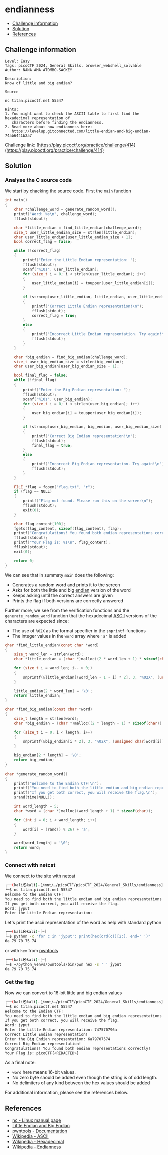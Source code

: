 # endianness

- [Challenge information](#challenge-information)
- [Solution](#solution)
- [References](#references)

## Challenge information
```
Level: Easy
Tags: picoCTF 2024, General Skills, browser_webshell_solvable
Author: NANA AMA ATOMBO-SACKEY

Description:
Know of little and big endian?

Source

nc titan.picoctf.net 55547

Hints:
1. You might want to check the ASCII table to first find the hexadecimal representation of 
   characters before finding the endianness.
2. Read more about how endianness here:
   https://levelup.gitconnected.com/little-endian-and-big-endian-74ab6441b2a7
```
Challenge link: [https://play.picoctf.org/practice/challenge/414](https://play.picoctf.org/practice/challenge/414)

## Solution

### Analyse the C source code

We start by chacking the source code. First the `main` function
```c
int main()
{
    char *challenge_word = generate_random_word();
    printf("Word: %s\n", challenge_word);
    fflush(stdout);

    char *little_endian = find_little_endian(challenge_word);
    size_t user_little_endian_size = strlen(little_endian);
    char user_little_endian[user_little_endian_size + 1];
    bool correct_flag = false;

    while (!correct_flag)
    {
        printf("Enter the Little Endian representation: ");
        fflush(stdout);
        scanf("%10s", user_little_endian);
        for (size_t i = 0; i < strlen(user_little_endian); i++)
        {
            user_little_endian[i] = toupper(user_little_endian[i]);
        }

        if (strncmp(user_little_endian, little_endian, user_little_endian_size) == 0)
        {
            printf("Correct Little Endian representation!\n");
            fflush(stdout);
            correct_flag = true;
        }
        else
        {
            printf("Incorrect Little Endian representation. Try again!\n");
            fflush(stdout);
        }
    }

    char *big_endian = find_big_endian(challenge_word);
    size_t user_big_endian_size = strlen(big_endian);
    char user_big_endian[user_big_endian_size + 1];

    bool final_flag = false;
    while (!final_flag)
    {
        printf("Enter the Big Endian representation: ");
        fflush(stdout);
        scanf("%10s", user_big_endian);
        for (size_t i = 0; i < strlen(user_big_endian); i++)
        {
            user_big_endian[i] = toupper(user_big_endian[i]);
        }

        if (strncmp(user_big_endian, big_endian, user_big_endian_size) == 0)
        {
            printf("Correct Big Endian representation!\n");
            fflush(stdout);
            final_flag = true;
        }
        else
        {
            printf("Incorrect Big Endian representation. Try again!\n");
            fflush(stdout);
        }
    }

    FILE *flag = fopen("flag.txt", "r");
    if (flag == NULL)
    {
        printf("Flag not found. Please run this on the server\n");
        fflush(stdout);
        exit(0);
    }

    char flag_content[100];
    fgets(flag_content, sizeof(flag_content), flag);
    printf("Congratulations! You found both endian representations correctly!\n");
    fflush(stdout);
    printf("Your Flag is: %s\n", flag_content);
    fflush(stdout);
    exit(0);

    return 0;
}  
```
We can see that in summaty `main` does the following:
- Generates a random word and prints it to the screen
- Asks for both the little and big [endian](https://en.wikipedia.org/wiki/Endianness) version of the word
- Keeps asking until the correct answers are given
- Prints the flag if both versions are correctly answered

Further more, we see from the verification functions and the `generate_random_word` function that the hexadecimal [ASCII](https://en.wikipedia.org/wiki/ASCII) versions of the characters are expected since:
- The use of `%02X` as the format specifier in the `snprintf`-functions
- The integer values in the `word` array where `'a'` is added
```c
char *find_little_endian(const char *word)
{
    size_t word_len = strlen(word);
    char *little_endian = (char *)malloc((2 * word_len + 1) * sizeof(char));

    for (size_t i = word_len; i-- > 0;)
    {
        snprintf(&little_endian[(word_len - 1 - i) * 2], 3, "%02X", (unsigned char)word[i]);
    }

    little_endian[2 * word_len] = '\0';
    return little_endian;
}

char *find_big_endian(const char *word)
{
    size_t length = strlen(word);
    char *big_endian = (char *)malloc((2 * length + 1) * sizeof(char));

    for (size_t i = 0; i < length; i++)
    {
        snprintf(&big_endian[i * 2], 3, "%02X", (unsigned char)word[i]);
    }

    big_endian[2 * length] = '\0';
    return big_endian;
}

char *generate_random_word()
{
    printf("Welcome to the Endian CTF!\n");
    printf("You need to find both the little endian and big endian representations of a word.\n");
    printf("If you get both correct, you will receive the flag.\n");
    srand(time(NULL));

    int word_length = 5;
    char *word = (char *)malloc((word_length + 1) * sizeof(char));

    for (int i = 0; i < word_length; i++)
    {
        word[i] = (rand() % 26) + 'a';
    }

    word[word_length] = '\0';
    return word;
}
```

### Connect with netcat

We connect to the site with netcat
```bash
┌──(kali㉿kali)-[/mnt/…/picoCTF/picoCTF_2024/General_Skills/endianness]
└─$ nc titan.picoctf.net 55547
Welcome to the Endian CTF!
You need to find both the little endian and big endian representations of a word.
If you get both correct, you will receive the flag.
Word: jyput
Enter the Little Endian representation: 
```

Let's print the ascii representation of the word as help with standard python
```bash
┌──(kali㉿kali)-[~]
└─$ python -c "for c in 'jyput': print(hex(ord(c))[2:], end=' ')"
6a 79 70 75 74 
```
or with `hex` from [pwntools](https://docs.pwntools.com/en/stable/index.html)
```bash
┌──(kali㉿kali)-[~]
└─$ ~/python_venvs/pwntools/bin/pwn hex -s ' ' jyput
6a 79 70 75 74
```

### Get the flag

Now we can convert to 16-bit little and big endian values
```bash
┌──(kali㉿kali)-[/mnt/…/picoCTF/picoCTF_2024/General_Skills/endianness]
└─$ nc titan.picoctf.net 55547
Welcome to the Endian CTF!
You need to find both the little endian and big endian representations of a word.
If you get both correct, you will receive the flag.
Word: jyput
Enter the Little Endian representation: 747570796a
Correct Little Endian representation!
Enter the Big Endian representation: 6a79707574
Correct Big Endian representation!
Congratulations! You found both endian representations correctly!
Your Flag is: picoCTF{<REDACTED>}
```
As a final note:
- `word` here means 16-bit values.
- No zero byte should be added even though the string is of odd length.
- No delimiters of any kind between the hex values should be added
 
For additional information, please see the references below.

## References

- [nc - Linux manual page](https://linux.die.net/man/1/nc)
- [Little Endian and Big Endian](https://levelup.gitconnected.com/little-endian-and-big-endian-74ab6441b2a7)
- [pwntools - Documentation](https://docs.pwntools.com/en/stable/index.html)
- [Wikipedia - ASCII](https://en.wikipedia.org/wiki/ASCII)
- [Wikipedia - Hexadecimal](https://en.wikipedia.org/wiki/Hexadecimal)
- [Wikipedia - Endianness](https://en.wikipedia.org/wiki/Endianness)

